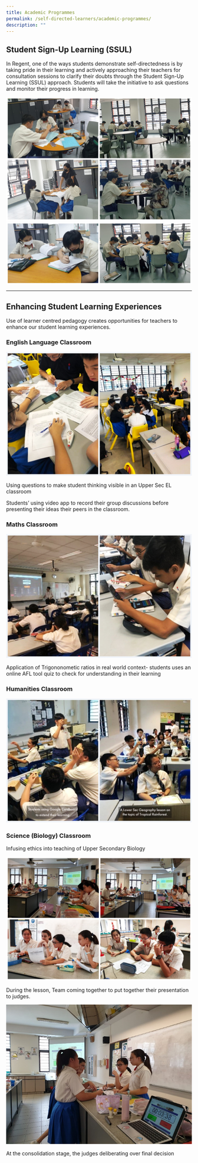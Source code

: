 ```yaml
---
title: Academic Programmes
permalink: /self-directed-learners/academic-programmes/
description: ""
---
```

## **Student Sign-Up Learning (SSUL)**

In Regent, one of the ways students demonstrate self-directedness is by taking pride in their learning and actively approaching their teachers for consultation sessions to clarify their doubts through the Student Sign-Up Learning (SSUL) approach. Students will take the initiative to ask questions and monitor their progress in learning.

![](/images/Academic%20Programmes/AcadProg_SSUL-1A.jpg)
![](/images/Academic%20Programmes/AcadProg_SSUL-2A.jpg)

---

## **Enhancing Student Learning Experiences**

Use of learner centred pedagogy creates opportunities for teachers to enhance our student learning experiences.

### **English Language Classroom**

![](/images/Academic%20Programmes/AcadProg_EL.jpg)

Using questions to make student thinking visible in an Upper Sec EL classroom

Students’ using video app to record their group discussions before presenting their ideas their peers in the classroom.

### **Maths Classroom**

![](/images/Academic%20Programmes/AcadProg_Maths.jpg)

Application of Trigononometic ratios in real world context- students uses an online AFL tool quiz to check for understanding in their learning

### **Humanities Classroom**

![](/images/Academic%20Programmes/AcadProg_HUM.jpg)


### **Science (Biology) Classroom**

Infusing ethics into teaching of Upper Secondary Biology

![](/images/Academic%20Programmes/AcadProg_Bio.jpg)

During the lesson, Team coming together to put together their presentation to judges.

![](/images/Academic%20Programmes/Bio5.jpg)

At the consolidation stage, the judges deliberating over final decision